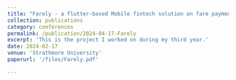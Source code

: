 ```yaml
---
title: "Farely - a flutter-based Mobile fintech solution on fare payments"
collection: publications
category: conferences
permalink: /publication/2024-04-17-Farely
excerpt: 'This is the project I worked on during my third year.'
date: 2024-02-17
venue: 'Strathmore University'
paperurl: '/files/Farely.pdf'

---
```


